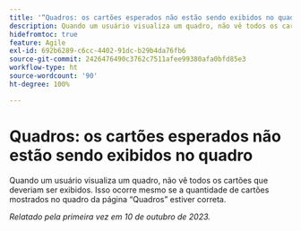 ```yaml
---
title: '“Quadros: os cartões esperados não estão sendo exibidos no quadro”'
description: Quando um usuário visualiza um quadro, não vê todos os cartões que deveriam ser exibidos. Isso ocorre mesmo se a quantidade de cartões mostrados no quadro da página “Quadros” estiver correta.
hidefromtoc: true
feature: Agile
exl-id: 692b6289-c6cc-4402-91dc-b29b4da76fb6
source-git-commit: 2426476490c3762c7511afee99380afa0bfd85e3
workflow-type: ht
source-wordcount: '90'
ht-degree: 100%

---
```


# Quadros: os cartões esperados não estão sendo exibidos no quadro

Quando um usuário visualiza um quadro, não vê todos os cartões que deveriam ser exibidos. Isso ocorre mesmo se a quantidade de cartões mostrados no quadro da página “Quadros” estiver correta.

_Relatado pela primeira vez em 10 de outubro de 2023._
